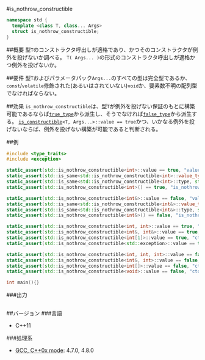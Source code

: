 #is_nothrow_constructible
```cpp
namespace std {
  template <class T, class... Args>
  struct is_nothrow_constructible;
}
```

##概要
型`T`のコンストラクタ呼出しが適格であり、かつそのコンストラクタが例外を投げないか調べる。 
`T( Args... )`の形式のコンストラクタ呼出しが適格かつ例外を投げないか。


##要件
型`T`およびパラメータパック`Args...`のすべての型は完全型であるか、`const`/`volatile`修飾された(あるいはされていない)`void`か、要素数不明の配列型でなければならない。


##効果
`is_nothrow_constructible`は、型`T`が例外を投げない保証のもとに構築可能であるならば[`true_type`](./integral_constant-true_type-false_type.md)から派生し、そうでなければ[`false_type`](./integral_constant-true_type-false_type.md)から派生する。 
[`is_constructible`](./is_constructible.md)`<T, Args...>::value == true`かつ、いかなる例外を投げないならば、例外を投げない構築が可能であると判断される。


##例
```cpp
#include <type_traits>
#include <exception>

static_assert(std::is_nothrow_constructible<int>::value == true, "value == true, ctor int() is nothrow constructible");
static_assert(std::is_same<std::is_nothrow_constructible<int>::value_type, bool>::value, "value_type == bool");
static_assert(std::is_same<std::is_nothrow_constructible<int>::type, std::true_type>::value, "type == true_type");
static_assert(std::is_nothrow_constructible<int>() == true, "is_nothrow_constructible<int>() == true");

static_assert(std::is_nothrow_constructible<int&>::value == false, "value == false, ctor int&() is not nothrow constructible");
static_assert(std::is_same<std::is_nothrow_constructible<int&>::value_type, bool>::value, "value_type == bool");
static_assert(std::is_same<std::is_nothrow_constructible<int&>::type, std::false_type>::value, "type == false_type");
static_assert(std::is_nothrow_constructible<int&>() == false, "is_nothrow_constructible<int&>() == false");

static_assert(std::is_nothrow_constructible<int, int>::value == true, "ctor int(int) is nothrow constructible");
static_assert(std::is_nothrow_constructible<int&, int&>::value == true, "ctor int&(int&) is nothrow constructible");
static_assert(std::is_nothrow_constructible<int[1]>::value == true, "ctor int[1]() is nothrow constructible");
static_assert(std::is_nothrow_constructible<std::exception>::value == true, "ctor exceptiion() is nothrow constructible");

static_assert(std::is_nothrow_constructible<int, int, int>::value == false, "ctor int(int, int) is not nothrow constructible");
static_assert(std::is_nothrow_constructible<int&, int>::value == false, "ctor int&(int) is not nothrow constructible");
static_assert(std::is_nothrow_constructible<int[]>::value == false, "ctor int[]() is not nothrow constructible");
static_assert(std::is_nothrow_constructible<void>::value == false, "ctor void() is not nothrow constructible");

int main(){}
```

###出力
```
```

##バージョン
###言語
- C++11

###処理系
- [GCC, C++0x mode](/implementation#gcc.md): 4.7.0, 4.8.0


